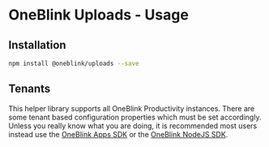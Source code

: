 # OneBlink Uploads - Usage

## Installation

```sh
npm install @oneblink/uploads --save
```

## Tenants

This helper library supports all OneBlink Productivity instances. There are some tenant based configuration properties which must be set accordingly. Unless you really know what you are doing, it is recommended most users instead use the [OneBlink Apps SDK](https://github.com/oneblink/apps) or the [OneBlink NodeJS SDK](https://github.com/oneblink/sdk-node-js).
